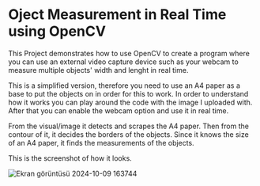 # Oject Measurement in Real Time using OpenCV

This Project demonstrates how to use OpenCV to create a program where you can use an external video capture device such as your webcam to measure multiple objects' width and lenght in real time.

This is a simplified version, therefore you need to use an A4 paper as a base to put the objects on in order for this to work.
In order to understand how it works you can play around the code with the image I uploaded with.
After that you can enable the webcam option and use it in real time.

From the visual/image it detects and scrapes the A4 paper.
Then from the contour of it, it decides the borders of the objects.
Since it knows the size of an A4 paper, it finds the measurements of the objects.

This is the screenshot of how it looks.



 ![Ekran görüntüsü 2024-10-09 163744](https://github.com/user-attachments/assets/c46a0af3-0d3c-49d5-941d-38fc0f636322)





